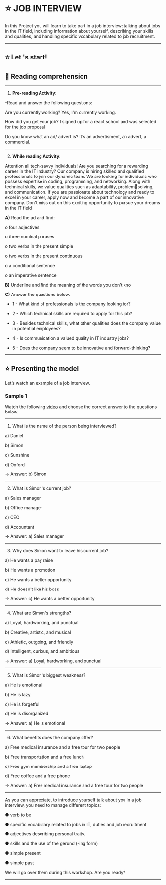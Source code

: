# :star: JOB INTERVIEW

In this Project you will learn to take part in a job interview: talking about jobs in the IT field, including information about yourself, describing your skills and qualities, and handling specific vocabulary related to job recruitment.

---

## :star: Let 's start!


## :book: Reading comprehension

---

1. **Pre-reading Activity**:
 
-Read and answer the following questions:

Are you currently working? Yes, I'm currently working.

How did you get your job? I signed up for a react school and was selected for the job proposal

Do you know what an ad/ advert is? It's an advertisment, an advert, a commercial.

---

2. **While reading Activity**:


Attention all tech-savvy individuals! Are you searching for a rewarding career in the IT industry? Our company is hiring skilled and qualified professionals to join our dynamic team. We are looking for individuals who possess expertise in coding, programming, and networking. Along with technical skills, we value qualities such as adaptability, problemsolving, and communication. If you are passionate about technology and ready to excel in your career, apply now and become a part of our 
innovative company. Don't miss out on this exciting opportunity to pursue your dreams in the IT field

**A)** Read the ad and find:

o four adjectives

o three nominal phrases

o two verbs in the present simple

o two verbs in the present continuous

o a conditional sentence

o an imperative sentence


**B)**  Underline and find the meaning of the words you don’t kno


**C)** Answer the questions below.

- 1 - What kind of professionals is the company looking for?

- 2 - Which technical skills are required to apply for this job?

- 3 - Besides technical skills, what other qualities does the company value in potential employees?

- 4 - Is communication a valued quality in IT industry jobs? 

- 5 - Does the company seem to be innovative and forward-thinking?


---

## :star: Presenting the model

Let’s watch an example of a job  interview. 

### Sample 1 

Watch the following [video](https://www.youtube.com/watch?v=0k0Uc9uAJwk) and choose the correct answer to the questions below.

---

1. What is the name of the person being interviewed?

a) Daniel

b) Simon

c) Sunshine

d) Oxford

-> Answer: b) Simon

---

2. What is Simon's current job?

a) Sales manager

b) Office manager

c) CEO

d) Accountant

-> Answer: a) Sales manager

---

3. Why does Simon want to leave his current job?

a) He wants a pay raise

b) He wants a promotion

c) He wants a better opportunity

d) He doesn't like his boss

-> Answer: c) He wants a better opportunity

---

4. What are Simon's strengths?

a) Loyal, hardworking, and punctual

b) Creative, artistic, and musical

c) Athletic, outgoing, and friendly

d) Intelligent, curious, and ambitious

-> Answer: a) Loyal, hardworking, and punctual

---

5. What is Simon's biggest weakness?

a) He is emotional

b) He is lazy

c) He is forgetful

d) He is disorganized

-> Answer: a) He is emotional

---

6. What benefits does the company offer?

a) Free medical insurance and a free tour for two people

b) Free transportation and a free lunch

c) Free gym membership and a free laptop

d) Free coffee and a free phone

-> Answer: a) Free medical insurance and a free tour for two people

---

As you can appreciate, to introduce yourself talk about you in a job interview, you need to manage different topics: 

● verb to be 

● specific vocabulary related to jobs in IT, duties and job recruitment

● adjectives describing personal traits.

● skills and the use of the gerund (-ing form)

● simple present

● simple past

We will go over them during this workshop. Are you ready?

---

